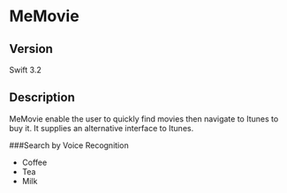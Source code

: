 # MeMovie
## Version
Swift 3.2
## Description
MeMovie enable the user to quickly find movies then navigate to Itunes to buy it.
It supplies an alternative interface to Itunes.

###Search by Voice Recognition
<ul>
  <li>Coffee</li>
  <li>Tea</li>
  <li>Milk</li>
</ul>

## 
